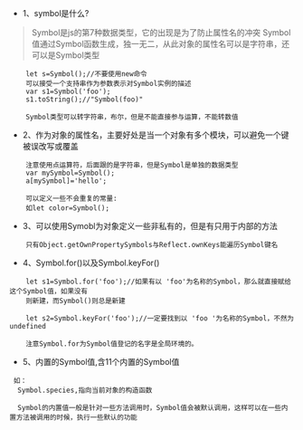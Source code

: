 + 1、symbol是什么?
>  Symbol是js的第7种数据类型，它的出现是为了防止属性名的冲突
   Symbol值通过Symbol函数生成，独一无二，从此对象的属性名可以是字符串，还可以是Symbol类型
```
    let s=Symbol();//不要使用new命令
    可以接受一个支持串作为参数表示对Symbol实例的描述
    var s1=Symbol('foo');
    s1.toString();//"Symbol(foo)"
    
    Symbol类型可以转字符串，布尔，但是不能直接参与运算，不能转数值
```

+ 2、作为对象的属性名，主要好处是当一个对象有多个模块，可以避免一个键被误改写或覆盖
```
    注意使用点运算符，后面跟的是字符串，但是Symbol是单独的数据类型
    var mySymbol=Symbol();
    a[mySymbol]='hello';
    
    可以定义一些不会重复的常量:
    如let color=Symbol();
```

+ 3、可以使用Symobl为对象定义一些非私有的，但是有只用于内部的方法
```
    只有Object.getOwnPropertySymbols与Reflect.ownKeys能遍历Symbol键名
```

+ 4、Symbol.for()以及Symbol.keyFor()
```
    let s1=Symbol.for('foo');//如果有以 'foo'为名称的Symbol，那么就直接赋给这个Symbol值，如果没有
    则新建，而Symbol()则总是新建
    
    let s2=Symbol.keyFor('foo');//一定要找到以 'foo '为名称的Symbol，不然为undefined
    
    注意Symbol.for为Symbol值登记的名字是全局环境的。
```

+ 5、内置的Symbol值,含11个内置的Symbol值
```
 如：
  Symbol.species,指向当前对象的构造函数
  
  Symbol的内置值一般是针对一些方法调用时，Symbol值会被默认调用，这样可以在一些内置方法被调用的时候，执行一些默认的功能
```